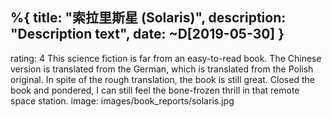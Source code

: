 %{
  title: "索拉里斯星 (Solaris)",
  description: "Description text",
  date: ~D[2019-05-30]
}
---
rating: 4
This science fiction is far from an easy-to-read book. The Chinese version is translated from the German, which is translated from the Polish original. In spite of the rough translation, the book is still great. Closed the book and pondered, I can still feel the bone-frozen thrill in that remote space station.
image: images/book_reports/solaris.jpg
